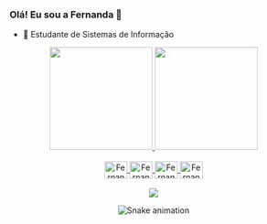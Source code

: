 ### Olá! Eu sou a Fernanda 👋

- 🔭 Estudante de Sistemas de Informação

<div align="center">
  <a href="https://github.com/FernandaPereira-S">
  <img height="180em" src="https://github-readme-stats.vercel.app/api?username=FernandaPereira-S&show_icons=true&theme=aura&include_all_commits=true&count_private=true"/>
  <img height="180em" src="https://github-readme-stats.vercel.app/api/top-langs/?username=FernandaPereira-S&layout=compact&langs_count=7&theme=aura"/>
</div>
  
<div align="center"><br>
  <img align="center" alt="Fernanda-HTML" height="30" width="40" src="https://cdn.jsdelivr.net/gh/devicons/devicon/icons/html5/html5-plain.svg">
  <img align="center" alt="Fernanda-CSS" height="30" width="40" src="https://cdn.jsdelivr.net/gh/devicons/devicon/icons/css3/css3-plain.svg">
  <img align="center" alt="Fernanda-JS" height="30" width="40" src="https://cdn.jsdelivr.net/gh/devicons/devicon/icons/javascript/javascript-original.svg">
  <img align="center" alt="Fernanda-BS" height="30" width="40" src="https://cdn.jsdelivr.net/gh/devicons/devicon/icons/bootstrap/bootstrap-plain.svg">
</div>
  
<div align="center"><br>
  <a href="https://www.linkedin.com/in/fernandapereiradasilva/" target="_blank"><img src="https://img.shields.io/badge/LinkedIn-0077B5?style=for-the-badge&logo=linkedin&logoColor=white" target="_blank"></a>
 
  ![Snake animation](https://github.com/FernandaPereira-S/FernandaPereira-S/blob/output/github-contribution-grid-snake.svg)
 
</div>
